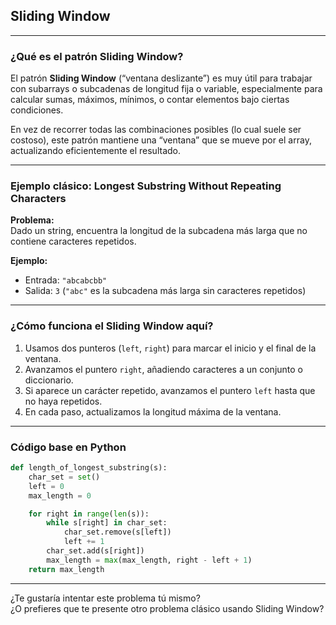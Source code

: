 ## Sliding Window

---

### **¿Qué es el patrón Sliding Window?**
El patrón **Sliding Window** (“ventana deslizante”) es muy útil para trabajar con subarrays o subcadenas de longitud fija o variable, especialmente para calcular sumas, máximos, mínimos, o contar elementos bajo ciertas condiciones.

En vez de recorrer todas las combinaciones posibles (lo cual suele ser costoso), este patrón mantiene una “ventana” que se mueve por el array, actualizando eficientemente el resultado.

---

### **Ejemplo clásico: Longest Substring Without Repeating Characters**

**Problema:**  
Dado un string, encuentra la longitud de la subcadena más larga que no contiene caracteres repetidos.

**Ejemplo:**  
- Entrada: `"abcabcbb"`
- Salida: `3` (`"abc"` es la subcadena más larga sin caracteres repetidos)

---

### **¿Cómo funciona el Sliding Window aquí?**

1. Usamos dos punteros (`left`, `right`) para marcar el inicio y el final de la ventana.
2. Avanzamos el puntero `right`, añadiendo caracteres a un conjunto o diccionario.
3. Si aparece un carácter repetido, avanzamos el puntero `left` hasta que no haya repetidos.
4. En cada paso, actualizamos la longitud máxima de la ventana.

---

### **Código base en Python**

```python
def length_of_longest_substring(s):
    char_set = set()
    left = 0
    max_length = 0

    for right in range(len(s)):
        while s[right] in char_set:
            char_set.remove(s[left])
            left += 1
        char_set.add(s[right])
        max_length = max(max_length, right - left + 1)
    return max_length
```

---

¿Te gustaría intentar este problema tú mismo?  
¿O prefieres que te presente otro problema clásico usando Sliding Window?